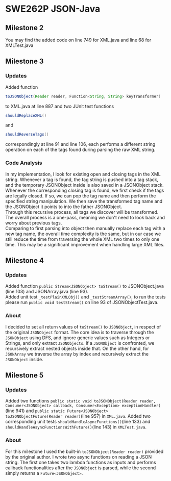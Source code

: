 # SWE262P JSON-Java
## Milestone 2
You may find the added code on line 749 for XML.java and line 68 for XMLTest.java
## Milestone 3
### Updates
Added function
```java
toJSONObject(Reader reader, Function<String, String> keyTransformer)
```
to XML.java at line 887 and two JUnit test functions
```java
shouldReplaceXML()
```
and
```java
shouldReverseTags()
```
correspondingly at line 91 and line 106, each performs a different 
string operation on each of the tags found during parsing the raw XML string.
### Code Analysis
In my implementation, I look for existing open and closing tags in the XML
string. Whenever a tag is found, the tag string is pushed into
a tag stack, and the temporary JSONObject inside is also saved in a
JSONObject stack. Whenever the corresponding closing tag is found, we first check
if the tags are legally closed. If so, we can pop the tag name and then perform the
specified string manipulation. We then save the transformed tag name and the JSONObject
it points to into the father JSONObject. 
</br>
Through this recursive process, all tags we discover will be transformed. The overall process is a one-pass, meaning we don't
need to look back and worry about previous tags. 
</br>
Comparing to first parsing into object then manually replace each tag with a new tag name,
the overall time complexity is the same, but in our case we still reduce the time from
traversing the whole XML two times to only one time. This may be a significant improvement
when handling large XML files.

## Milestone 4
### Updates
Added function `public Stream<JSONObject> toStream()` to JSONObject.java (line 103) and JSONArray.java (line 93).</br>
Added unit test `_testPlainXMLObj()` and `_testStreamArray()`, to run the tests please run `public void testStream()` on line 93 of JSONObjectTest.java.

### About
I decided to set all return values of `toStream()` to `JSONObject`, in respect of the original `JSONObject` format. The core idea is to traverse through the `JSONObject` using DFS, and ignore generic values such as Integers or Strings, and only extract `JSONObjects`. If a `JSONObject` is confronted, we recursively extract nested objects inside that. On the other hand, for `JSONArray` we traverse the array by index and recursively extract the `JSONObject` inside.

## Milestone 5
### Updates
Added two functions `public static void toJSONObject(Reader reader, Consumer<JSONObject> callback, Consumer<Exception> exceptionHandler)`(line 941) and 
`public static Future<JSONObject> toJSONObjectFuture(Reader reader)`(line 957) in `XML.java`. Added two corresponding unit tests `shouldHandleAsyncFunctions()`(line 133)
and `shouldHandleAsyncFunctionsWithFuture()`(line 143) in `XMLTest.java`.

### About
For this milestone I used the built-in `toJSONObject(Reader reader)` provided by the original author.
I wrote two async functions on reading a JSON string. The first one takes two lambda functions as inputs
and performs callback functionalities after the `JSONObject` is parsed, while the second simply returns
a `Future<JSONObject>`.
